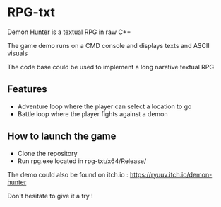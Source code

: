 # RPG-txt
Demon Hunter is a textual RPG in raw C++

The game demo runs on a CMD console and displays texts and ASCII visuals

The code base could be used to implement a long narative textual RPG

## Features
* Adventure loop where the player can select a location to go
* Battle loop where the player fights against a demon

## How to launch the game
* Clone the repository
* Run rpg.exe located in rpg-txt/x64/Release/


The demo could also be found on itch.io : https://ryuuv.itch.io/demon-hunter

Don't hesitate to give it a try !
